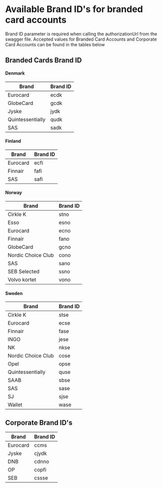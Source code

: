 # Available Brand ID's for branded card accounts

Brand ID parameter is required when calling the authorizationUrl from the swagger file.
Accepted values for Branded Card Accounts and Corporate Card Accounts can be found in the tables below

## Branded Cards Brand ID
#### Denmark

Brand | Brand ID
------------ | -------------
Eurocard| ecdk
GlobeCard | gcdk
Jyske | jydk
Quintessentially | qudk
SAS | sadk

#### Finland

Brand | Brand ID
------------ | -------------
Eurocard| ecfi
Finnair | fafi
SAS | safi

#### Norway

Brand | Brand ID
------------ | -------------
Cirkle K | stno
Esso | esno
Eurocard | ecno
Finnair | fano
GlobeCard | gcno
Nordic Choice Club | cono
SAS | sano
SEB Selected | ssno
Volvo kortet | vono


#### Sweden

Brand | Brand ID
------------ | -------------
Cirkle K | stse
Eurocard  | ecse
Finnair | fase
INGO | jese
NK | nkse
Nordic Choice Club | cose
Opel | opse
Quintessentially  | quse
SAAB | sbse
SAS | sase
SJ | sjse
Wallet | wase


## Corporate Brand ID's

Brand | Brand ID
------------ | -------------
Eurocard | ccms
Jyske  | cjydk
DNB | cdnno
OP | copfi
SEB | cssse
